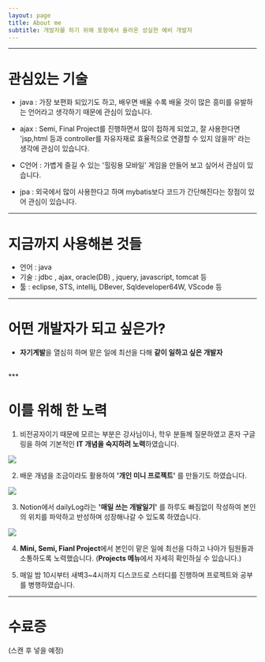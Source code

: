 ```yaml
---
layout: page
title: About me
subtitle: 개발자를 하기 위해 포항에서 올라온 성실한 예비 개발자
---
```

***  

# 관심있는 기술 

  - java : 가장 보편화 되있기도 하고, 배우면 배울 수록 배울 것이 많은 흥미를 유발하는 언어라고 생각하기 때문에 관심이 있습니다.

  - ajax : Semi, Final Project를 진행하면서 많이 접하게 되었고, 잘 사용한다면 'jsp,html 등과 controller를 자유자재로 효율적으로 연결할 수 있지 않을까' 라는 생각에 관심이 있습니다. 

  - C언어 : 가볍게 즐길 수 있는 '힐링용 모바일' 게임을 만들어 보고 싶어서 관심이 있습니다.

  - jpa : 외국에서 많이 사용한다고 하며 mybatis보다 코드가 간단해진다는 장점이 있어 관심이 있습니다.  
  
***    

    
# 지금까지 사용해본 것들

  - 언어 : java 
  - 기술 : jdbc , ajax,  oracle(DB) , jquery, javascript, tomcat 등
  - 툴 : eclipse, STS, intellij, DBever, Sqldeveloper64W, VScode 등

***  

# 어떤 개발자가 되고 싶은가?  

  - **자기계발**을 열심히 하며 맡은 일에 최선을 다해 **같이 일하고 싶은 개발자**
</br>
***  

# 이를 위해 한 노력

  1) 비전공자이기 때문에 모르는 부분은 강사님이나, 학우 분들께 질문하였고 혼자 구글링을 하여 기본적인 **IT 개념을 숙지하려 노력**하였습니다.

   <img src="../img/notionStudy.png">  

  2)  배운 개념을 조금이라도 활용하여 **'개인 미니 프로젝트'** 를 만들기도 하였습니다. 

   <img src="../img/newPersonalProjects1.png">

  3)  Notion에서 dailyLog라는 **'매일 쓰는 개발일기'** 를 하루도 빠짐없이 작성하여 본인의 위치를 파악하고 반성하며 성장해나갈 수 있도록 하였습니다.

   <img src="../img/notionDailyLog.png">

  4) **Mini, Semi, Fianl Project**에서 본인이 맡은 일에 최선을 다하고 나아가 팀원들과 소통하도록 노력했습니다.  (**Projects 메뉴**에서 자세히 확인하실 수 있습니다.)

  5) 매일 밤 10시부터 새벽3~4시까지 디스코드로 스터디를 진행하며 프로젝트와 공부를 병행하였습니다. 
  
  
***  

# 수료증  
(스캔 후 넣을 예정)


 
 
